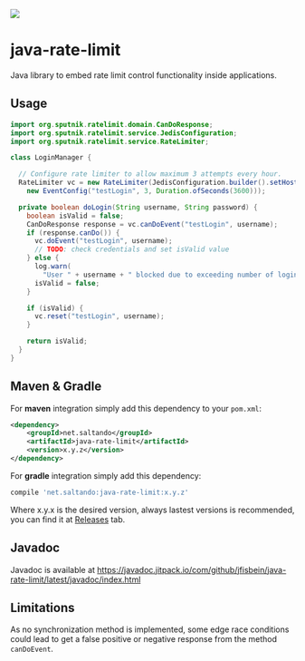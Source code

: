 [![](https://github.com/jfisbein/java-rate-limit/workflows/Java%20CI/badge.svg)](https://github.com/jfisbein/java-rate-limit)

java-rate-limit
=================

Java library to embed rate limit control functionality inside applications.

Usage
-----

```java
import org.sputnik.ratelimit.domain.CanDoResponse;
import org.sputnik.ratelimit.service.JedisConfiguration;
import org.sputnik.ratelimit.service.RateLimiter;

class LoginManager {

  // Configure rate limiter to allow maximum 3 attempts every hour.
  RateLimiter vc = new RateLimiter(JedisConfiguration.builder().setHost("localhost").build(),
    new EventConfig("testLogin", 3, Duration.ofSeconds(3600)));

  private boolean doLogin(String username, String password) {
    boolean isValid = false;
    CanDoResponse response = vc.canDoEvent("testLogin", username);
    if (response.canDo()) {
      vc.doEvent("testLogin", username);
      // TODO: check credentials and set isValid value
    } else {
      log.warn(
        "User " + username + " blocked due to exceeding number of login attempt, for " + (response.waitMillis() / 1000) + " seconds");
      isValid = false;
    }

    if (isValid) {
      vc.reset("testLogin", username);
    }

    return isValid;
  }
} 
```

Maven & Gradle
--------------

For **maven** integration simply add this dependency to your `pom.xml`:

```xml
<dependency>
    <groupId>net.saltando</groupId>
    <artifactId>java-rate-limit</artifactId>
    <version>x.y.z</version>
</dependency>
```

For **gradle** integration simply add this dependency:

```groovy
compile 'net.saltando:java-rate-limit:x.y.z'
```

Where x.y.x is the desired version, always lastest versions is recommended, you can find it
at [Releases](https://github.com/jfisbein/java-rate-limit/releases) tab.


Javadoc
-------
Javadoc is available at https://javadoc.jitpack.io/com/github/jfisbein/java-rate-limit/latest/javadoc/index.html


Limitations
-----------

As no synchronization method is implemented, some edge race conditions could lead to get a false positive or negative response from the
method `canDoEvent`. 
